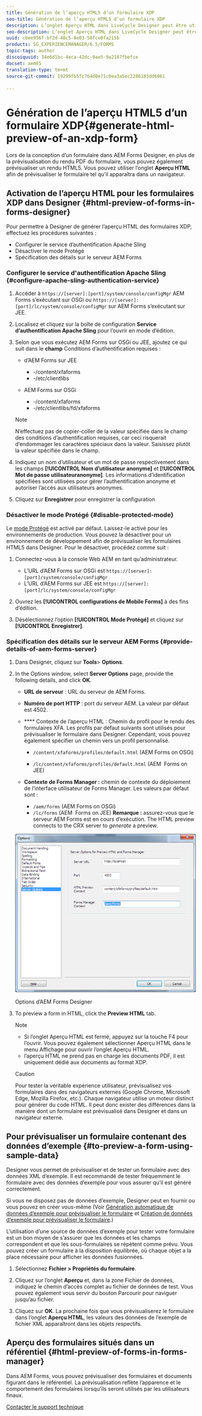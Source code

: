```yaml
---
title: Génération de l’aperçu HTML5 d’un formulaire XDP
seo-title: Génération de l’aperçu HTML5 d’un formulaire XDP
description: L’onglet Aperçu HTML dans LiveCycle Designer peut être utilisé pour prévisualiser les formulaires dans un navigateur.
seo-description: L’onglet Aperçu HTML dans LiveCycle Designer peut être utilisé pour prévisualiser les formulaires dans un navigateur.
uuid: cbee956f-bf2d-40c5-8e03-58fce0fa215b
products: SG_EXPERIENCEMANAGER/6.5/FORMS
topic-tags: author
discoiquuid: 34e6d1bc-4eca-42dc-9ae5-9a2107fbefce
docset: aem65
translation-type: tm+mt
source-git-commit: 19299fb5fc764d0e71c0ea3a5ec2286183dd6861

---
```



# Génération de l’aperçu HTML5 d’un formulaire XDP{#generate-html-preview-of-an-xdp-form}

Lors de la conception d’un formulaire dans AEM Forms Designer, en plus de la prévisualisation du rendu PDF du formulaire, vous pouvez également prévisualiser un rendu HTML5. Vous pouvez utiliser l’onglet **Aperçu HTML** afin de prévisualiser le formulaire tel qu’il apparaîtra dans un navigateur.

## Activation de l’aperçu HTML pour les formulaires XDP dans Designer {#html-preview-of-forms-in-forms-designer}

Pour permettre à Designer de générer l’aperçu HTML des formulaires XDP, effectuez les procédures suivantes :

* Configurer le service d’authentification Apache Sling
* Désactiver le mode Protégé
* Spécification des détails sur le serveur AEM Forms

### Configurer le service d&#39;authentification Apache Sling {#configure-apache-sling-authentication-service}

1. Accéder à `https://[server]:[port]/system/console/configMgr` AEM Forms s’exécutant sur OSGi ou
   `https://[server]:[port]/lc/system/console/configMgr` sur AEM Forms s’exécutant sur JEE.
1. Localisez et cliquez sur la boîte de configuration **Service d’authentification Apache Sling** pour l’ouvrir en mode d’édition.

1. Selon que vous exécutez AEM Forms sur OSGi ou JEE, ajoutez ce qui suit dans le **champ** Conditions d’authentification requises : 

   *  d’AEM Forms sur JEE

      * -/content/xfaforms
      * -/etc/clientlibs
   * AEM Forms sur OSGi

      * -/content/xfaforms
      * -/etc/clientlibs/fd/xfaforms
   >[!NOTE]
   >
   >N’effectuez pas de copier-coller de la valeur spécifiée dans le champ des conditions d’authentification requises, car ceci risquerait d’endommager les caractères spéciaux dans la valeur. Saisissez plutôt la valeur spécifiée dans le champ.

1. Indiquez un nom d’utilisateur et un mot de passe respectivement dans les champs **[!UICONTROL Nom d’utilisateur anonyme]** et **[!UICONTROL Mot de passe utilisateuranonyme]**. Les informations d’identification spécifiées sont utilisées pour gérer l’authentification anonyme et autoriser l’accès aux utilisateurs anonymes.
1. Cliquez sur **Enregistrer** pour enregistrer la configuration 

### Désactiver le mode Protégé {#disable-protected-mode}

Le [mode Protégé](../../forms/using/get-xdp-pdf-documents-aem.md) est activé par défaut. Laissez-le activé pour les environnements de production. Vous pouvez la désactiver pour un environnement de développement afin de prévisualiser les formulaires HTML5 dans Designer. Pour le désactiver, procédez comme suit :

1. Connectez-vous à la console Web AEM en tant qu’administrateur. 

   * L’URL d’AEM Forms sur OSGi est `https://[server]:[port]/system/console/configMgr`
   * L’URL d’AEM Forms sur JEE est `https://[server]:[port]/lc/system/console/configMgr`

1. Ouvrez les **[!UICONTROL configurations de Mobile Forms]** à des fins d’édition.
1. Désélectionnez l’option **[!UICONTROL Mode Protégé]** et cliquez sur **[!UICONTROL Enregistrer]**.

### Spécification des détails sur le serveur AEM Forms {#provide-details-of-aem-forms-server}

1. Dans Designer, cliquez sur **Tools**> **Options**.
1. In the Options window, select **Server Options** page, provide the following details, and click **OK**.

   * **URL de serveur** : URL du serveur de AEM Forms.

   * **Numéro de port HTTP** : port du serveur AEM. La valeur par défaut est 4502.
   * **** Contexte de l’aperçu HTML : Chemin du profil pour le rendu des formulaires XFA. Les profils par défaut suivants sont utilisés pour prévisualiser le formulaire dans Designer. Cependant, vous pouvez également spécifier un chemin vers un profil personnalisé.

      * `/content/xfaforms/profiles/default.html` (AEM Forms on OSGi)

      * `/lc/content/xfaforms/profiles/default.html` (AEM  Forms on JEE)
   * **Contexte de Forms Manager :** chemin de contexte du déploiement de l’interface utilisateur de Forms Manager. Les valeurs par défaut sont :

      * `/aem/forms` (AEM Forms on OSGi)
      * `/lc/forms` (AEM  Forms on JEE)
   **Remarque :** assurez-vous que le serveur AEM Forms est en cours d’exécution. The HTML preview connects to the CRX server to *generate* a preview.

   ![Options d’AEM Forms Designer ](assets/server_options.png)

   Options d’AEM Forms Designer

1. To preview a form in HTML, click the **Preview HTML** tab.

   >[!NOTE]
   >
   >
   >
   >
   >    * Si l’onglet Aperçu HTML est fermé, appuyez sur la touche F4 pour l’ouvrir. Vous pouvez également sélectionner Aperçu HTML dans le menu Affichage pour ouvrir l’onglet Aperçu HTML.
   >    * l’aperçu HTML ne prend pas en charge les documents PDF, il est uniquement dédié aux documents au format XDP.


   >[!CAUTION]
   >
   >Pour tester la véritable expérience utilisateur, prévisualisez vos formulaires dans des navigateurs externes (Google Chrome, Microsoft Edge, Mozilla Firefox, etc.). Chaque navigateur utilise un moteur distinct pour générer du code HTML. Il peut donc exister des différences dans la manière dont un formulaire est prévisualisé dans Designer et dans un navigateur externe.

## Pour prévisualiser un formulaire contenant des données d’exemple {#to-preview-a-form-using-sample-data}

Designer vous permet de prévisualiser et de tester un formulaire avec des données XML d’exemple. Il est recommandé de tester fréquemment le formulaire avec des données d’exemple pour vous assurer qu’il est généré correctement.

Si vous ne disposez pas de données d’exemple, Designer peut en fournir ou vous pouvez en créer vous-même (Voir [Génération automatique de données d’exemple pour prévisualiser le formulaire](https://help.adobe.com/en_US/AEMForms/6.1/DesignerHelp/WS107c29ade9134a2c136ae6f212a1f379c94-8000.2.html#WS92d06802c76abadb-728f46ac129b395660c-7efe.2) et [Création de données d’exemple pour prévisualiser le formulaire](https://help.adobe.com/en_US/AEMForms/6.1/DesignerHelp/WS107c29ade9134a2c136ae6f212a1f379c94-8000.2.html#WS92d06802c76abadb-728f46ac129b395660c-7eff.2).)

L’utilisation d’une source de données d’exemple pour tester votre formulaire est un bon moyen de s’assurer que les données et les champs correspondent et que les sous-formulaires se répètent comme prévu. Vous pouvez créer un formulaire à la disposition équilibrée, où chaque objet a la place nécessaire pour afficher les données fusionnées.

1. Sélectionnez **Fichier > Propriétés du formulaire**.

1. Cliquez sur l’onglet **Aperçu** et, dans la zone Fichier de données, indiquez le chemin d’accès complet au fichier de données de test. Vous pouvez également vous servir du bouton Parcourir pour naviguer jusqu’au fichier.

1. Cliquez sur **OK**. La prochaine fois que vous prévisualiserez le formulaire dans l’onglet **Aperçu HTML**, les valeurs des données de l’exemple de fichier XML apparaîtront dans les objets respectifs.

## Aperçu des formulaires situés dans un référentiel {#html-preview-of-forms-in-forms-manager}

Dans AEM Forms, vous pouvez prévisualiser des formulaires et documents figurant dans le référentiel. La prévisualisation reflète l’apparence et le comportement des formulaires lorsqu’ils seront utilisés par les utilisateurs finaux.

[Contacter le support technique](https://www.adobe.com/account/sign-in.supportportal.html)

